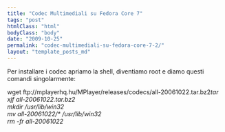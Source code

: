 ```yaml
---
title: "Codec Multimediali su Fedora Core 7"
tags: "post"
htmlClass: "html"
bodyClass: "body"
date: "2009-10-25"
permalink: "codec-multimediali-su-fedora-core-7-2/"
layout: "template_posts_md"
---
```

<p>Per installare i codec apriamo la shell, diventiamo root e diamo questi comandi singolarmente:</p>
<div>wget ftp://mplayerhq.hu/MPlayer/releases/codecs/all-20061022.tar.bz2<em>tar xjf all-20061022.tar.bz2<br />
mkdir /usr/lib/win32<br />
mv all-20061022/* /usr/lib/win32<br />
rm -fr all-20061022 </em></div>
